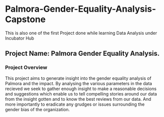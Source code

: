 # Palmora-Gender-Equality-Analysis-Capstone
This is also one of the first Project done while learning Data Analysis under Incubator Hub
## Project Name: Palmora Gender Equality Analysis.

### Project Overview
This project aims to generate insight into the gender equality analysis of Palmora and the impact. By analysing the various parameters in the data recieved we seek to gather enough insight to make a reasonable decisions and suggestions which enable us to tell compelling stories around our data from the insight gotten and to know the best reviews from our data. And more importantly to eradicate any grudges or issues surrounding the gender bias of the organization.
